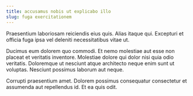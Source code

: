 ```yaml
---
title: accusamus nobis ut explicabo illo
slug: fuga exercitationem
---
```


Praesentium laboriosam reiciendis eius quis. Alias itaque qui. Excepturi et officia fuga ipsa vel deleniti necessitatibus vitae ut.

Ducimus eum dolorem quo commodi. Et nemo molestiae aut esse non placeat et veritatis inventore. Molestiae dolore qui dolor nisi quia odio veritatis. Doloremque ut nesciunt atque architecto neque enim sunt ut voluptas. Nesciunt possimus laborum aut neque.

Corrupti praesentium amet. Dolorem possimus consequatur consectetur et assumenda aut repellendus id. Et ea quis odit.
